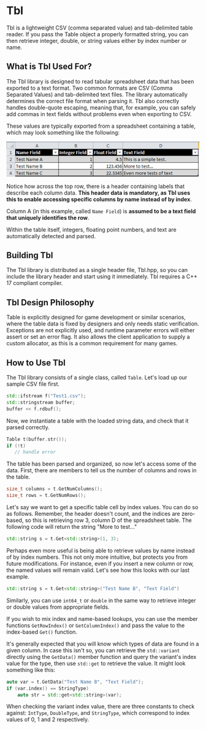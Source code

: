 # Tbl
Tbl is a lightweight CSV (comma separated value) and tab-delimited table reader.  If you pass the Table object a properly formatted string, you can then retrieve integer, double, or string values either by index number or name.

## What is Tbl Used For?
The Tbl library is designed to read tabular spreadsheet data that has been exported to a text format.  Two common formats are CSV (Comma Separated Values) and tab-delimited text files.  The library automatically determines the correct file format when parsing it.  Tbl also correctly handles double-quote escaping, meaning that, for example, you can safely add commas in text fields without problems even when exporting to CSV.

These values are typically exported from a spreadsheet containing a table, which may look something like the following:

![Table Image](Data/Img1.png)

Notice how across the top row, there is a header containing labels that describe each column data.  **This header data is mandatory, as Tbl uses this to enable accessing specific columns by name instead of by index**.  

Column A (in this example, called ```Name Field```) is **assumed to be a text field that uniquely identifies the row**.  

Within the table itself, integers, floating point numbers, and text are automatically detected and parsed.

## Building Tbl
The Tbl library is distributed as a single header file, Tbl.hpp, so you can include the library header and start using it immediately.  Tbl requires a C++ 17 compliant compiler.

## Tbl Design Philosophy
Table is explicitly designed for game development or similar scenarios, where the table data is fixed by designers and only needs static verification.  Exceptions are not explicitly used, and runtime parameter errors will either assert or set an error flag.  It also allows the client application to supply a custom allocator, as this is a common requirement for many games.

## How to Use Tbl
The Tbl library consists of a single class, called ```Table```.  Let's load up our sample CSV file first.

``` c++
std::ifstream f("Test1.csv");
std::stringstream buffer;
buffer << f.rdbuf();
```    
    
Now, we instantiate a table with the loaded string data, and check that it parsed correctly.

``` c++
Table t(buffer.str());
if (!t)
   // handle error
```

The table has been parsed and organized, so now let's access some of the data.  First, there are members to tell us the number of columns and rows in the table.  

``` c++
size_t columns = t.GetNumColumns();
size_t rows = t.GetNumRows();
```

Let's say we want to get a specific table cell by index values.  You can do so as follows.  Remember, the header doesn't count, and the indices are zero-based, so this is retrieving row 3, column D of the spreadsheet table.  The following code will return the string "More to test..."  

``` c++
std::string s = t.Get<std::string>(1, 3);
```

Perhaps even more useful is being able to retrieve values by name instead of by index numbers.  This not only more intuitive, but protects you from future modifications.  For instance, even if you insert a new column or row, the named values will remain valid.  Let's see how this looks with our last example.

``` c++
std::string s = t.Get<std::string>("Test Name B", "Text Field")
```

Similarly, you can use ```int64_t``` or ```double``` in the same way to retrieve integer or double values from appropriate fields.

If you wish to mix index and name-based lookups, you can use the member functions ```GetRowIndex()``` or ```GetColumnIndex()``` and pass the value to the index-based ```Get()``` function.

It's generally expected that you will know which types of data are found in a given column.  In case this isn't so, you can retrieve the ```std::variant``` directly using the ```GetData()``` member function and query the variant's index value for the type, then use ```std::get``` to retrieve the value.  It might look something like this:

``` c++
auto var = t.GetData("Test Name B", "Text Field");
if (var.index() == StringType)
    auto str = std::get<std::string>(var);
```

When checking the variant index value, there are three constants to check against: ```IntType```, ```DoubleType```, and ```StringType```, which correspond to index values of 0, 1 and 2 respectively.


